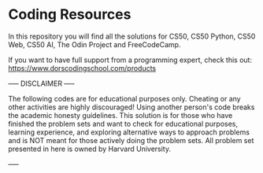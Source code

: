 # Coding Resources

In this repository you will find all the solutions for CS50, CS50 Python, CS50 Web, CS50 AI, The Odin Project and FreeCodeCamp.

If you want to have full support from a programming expert, check this out: https://www.dorscodingschool.com/products

––– DISCLAIMER –––

The following codes are for educational purposes only. Cheating or any other activities are highly discouraged! Using another person's code breaks the academic honesty guidelines. This solution is for those who have finished the problem sets and want to check for educational purposes, learning experience, and exploring alternative ways to approach problems and is NOT meant for those actively doing the problem sets. All problem set presented in here is owned by Harvard University.

–––
